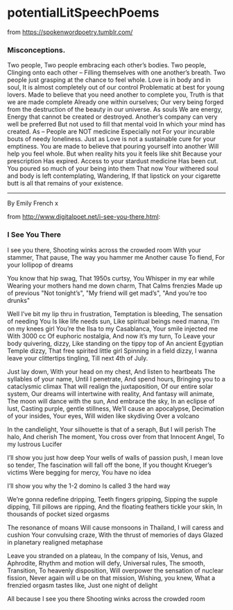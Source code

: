 # potentialLitSpeechPoems

from https://spokenwordpoetry.tumblr.com/
### Misconceptions.

Two people,
Two people embracing each other’s bodies.
Two people,
Clinging onto each other –
Filling themselves with one another’s breath.
Two people just grasping at the chance to feel whole.
Love is in body and in soul,
It is almost completely out of our control
Problematic at best for young lovers.
Made to believe that you need another to complete you,
Truth is that we are made complete
Already one within ourselves;
Our very being forged from the destruction of the beauty in our universe.
As souls
We are energy,
Energy that cannot be created or destroyed.
Another’s company can very well be preferred
But not used to fill that mental void
In which your mind has created.
As –
People are NOT medicine
Especially not
For your incurable bouts of needy loneliness.
Just as
Love is not a sustainable cure for your emptiness.
You are made to believe that
pouring yourself into another
Will help you feel whole.
But when reality hits you it feels like shit
Because your prescription
Has expired.
Access to your stardust medicine
Has been cut.
You poured so much of your being into them
That now
Your withered soul and body is left contemplating,
Wandering,
If that lipstick on your cigarette butt is all that remains of your existence.
 ____________________________________________

By Emily French x




from http://www.digitalpoet.net/i-see-you-there.html:
### I See You There

I see you there,
Shooting winks across the crowded room
With your stammer,
That pause,
The way you hammer me
Another cause
To fiend,
For your lollipop of dreams

You know that hip swag,
That 1950s curtsy,
You 
Whisper in my ear while
Wearing your mothers hand me down charm,
That 
Calms frenzies
Made up of previous 
"Not tonight’s",
"My friend will get mad’s",
"And you’re too drunks"

Well I’ve bit my lip thru in frustration,
Temptation is bleeding,
The sensation of needing 
You
Is like life needs sun,
Like spiritual beings need manna,
I’m on my knees girl
You’re the Ilsa to my Casablanca,
Your smile injected me
With 3000 cc
Of euphoric nostalgia,
And now it’s my turn,
To
Leave your body quivering, dizzy,
Like standing on the tippy top of
An ancient Egyptian Temple dizzy,
That free spirited little girl
Spinning in a field dizzy,
I wanna leave your clittertips tingling,
Till next 4th of July.

Just lay down, 
With your head on my chest,
And listen to heartbeats 
The syllables of your name,
Until I penetrate,
And spend hours,
Bringing you to a cataclysmic climax
That will realign the juxtaposition,
Of our entire solar system,
Our dreams will intertwine with reality,
And fantasy will animate,
The moon will dance with the sun,
And embrace the sky,
In an eclipse of lust,
Casting purple, gentle stillness,
We’ll cause an apocalypse,
Decimation of your insides,
Your eyes, 
Will widen like skydiving
Over a volcano

In the candlelight, 
Your silhouette is that of a seraph,
But I will perish 
The halo,
And cherish 
The moment, 
You cross over from that
Innocent Angel,
To my lustrous Lucifer

I’ll show you just how deep
Your wells of walls of passion push,
I mean love so tender,
The fascination will fall off the bone,
If you thought Krueger’s victims
Were begging for mercy,
You have no idea

I’ll show you why the 1-2 domino
Is called 3 the hard way

We’re gonna redefine dripping, 
Teeth fingers gripping,
Sipping the supple dipping,
Till pillows are ripping,
And the floating feathers tickle your skin,
In thousands of pocket sized orgasms

The resonance of moans 
Will cause monsoons in Thailand,
I will caress and cushion
Your convulsing craze,
With the thrust of memories of days
Glazed in planetary realigned metaphase

Leave you stranded on a plateau,
In the company of 
Isis, Venus, and Aphrodite,
Rhythm and motion will defy,
Universal rules,
The smooth, 
Transition,
To heavenly disposition,
Will overpower the sensation of nuclear fission,
Never again will u be on that mission,
Wishing, you knew,
What a frenzied orgasm tastes like,
Just one night of delight

All because I see you there
Shooting winks across the crowded room

